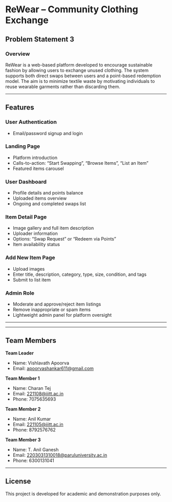# ReWear – Community Clothing Exchange

## Problem Statement 3

### Overview

ReWear is a web-based platform developed to encourage sustainable fashion by allowing users to exchange unused clothing. The system supports both direct swaps between users and a point-based redemption model. The aim is to minimize textile waste by motivating individuals to reuse wearable garments rather than discarding them.

---

## Features

### User Authentication
- Email/password signup and login

### Landing Page
- Platform introduction  
- Calls-to-action: “Start Swapping”, “Browse Items”, “List an Item”  
- Featured items carousel  

### User Dashboard
- Profile details and points balance  
- Uploaded items overview  
- Ongoing and completed swaps list  

### Item Detail Page
- Image gallery and full item description  
- Uploader information  
- Options: “Swap Request” or “Redeem via Points”  
- Item availability status  

### Add New Item Page
- Upload images  
- Enter title, description, category, type, size, condition, and tags  
- Submit to list item  

### Admin Role
- Moderate and approve/reject item listings  
- Remove inappropriate or spam items  
- Lightweight admin panel for platform oversight  

---

---

## Team Members

**Team Leader**  
- Name: Vishlavath Apoorva  
- Email: apoorvashankar611@gmail.com  

**Team Member 1**  
- Name: Charan Tej  
- Email: 221108@iiitt.ac.in  
- Phone: 7075635693  

**Team Member 2**  
- Name: Anil Kumar  
- Email: 221105@iiitt.ac.in  
- Phone: 8792576762  

**Team Member 3**  
- Name: T. Anil Ganesh  
- Email: 2203031310018@paruluniversity.ac.in  
- Phone: 6300131041  

---

## License

This project is developed for academic and demonstration purposes only.
